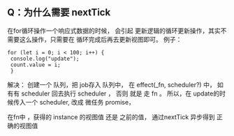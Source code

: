 ##  Q：为什么需要 nextTick
在for循环操作一个响应式数据的时候， 会引起 更新逻辑的循环更新操作，其实不需要这么操作，只需要在 循环完成后再去更新视图即可。
例子：
```
for (let i = 0; i < 100; i++) {
 console.log("update");
 count.value = i;
 }
 ```
 
解决：
创建一个 队列，把 job存入 队列中，
在 effect(_fn, scheduler?)  中， 如有有 scheduler 回去执行 scheduler ， 否则 就是 走 fn 。
所以，在 update的时候传入一个 scheduler,  改成 微任务 promise，

在fn中 ，获得的 instance 的视图值 还是 之前的值，
通过nextTick 异步得到 正确的视图值
